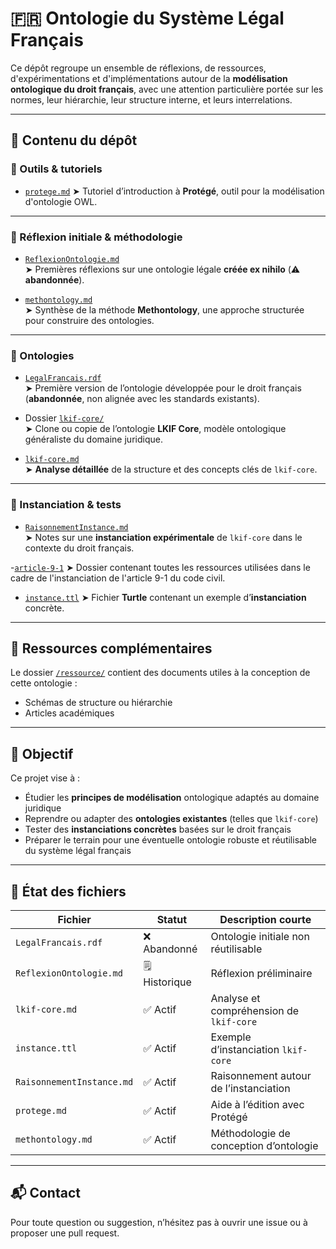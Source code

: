# 🇫🇷 Ontologie du Système Légal Français

Ce dépôt regroupe un ensemble de réflexions, de ressources, d'expérimentations et d'implémentations autour de la **modélisation ontologique du droit français**, avec une attention particulière portée sur les normes, leur hiérarchie, leur structure interne, et leurs interrelations.

---

## 📁 Contenu du dépôt

### 🔧 Outils & tutoriels

- [`protege.md`](/docs/protege.md)
  ➤ Tutoriel d’introduction à **Protégé**, outil pour la modélisation d'ontologie OWL.

---

### 🧠 Réflexion initiale & méthodologie

- [`ReflexionOntologie.md`](/docs/ReflexionOntologie.md)  
  ➤ Premières réflexions sur une ontologie légale **créée ex nihilo** (⚠️ **abandonnée**).

- [`methontology.md`](/docs/methontology.md)  
  ➤ Synthèse de la méthode **Methontology**, une approche structurée pour construire des ontologies.

---

### 🧱 Ontologies

- [`LegalFrancais.rdf`](/ontology/LegalFrancais.rdf)  
  ➤ Première version de l’ontologie développée pour le droit français (**abandonnée**, non alignée avec les standards existants).

- Dossier [`lkif-core/`](/lkif-core/README.md)  
  ➤ Clone ou copie de l’ontologie **LKIF Core**, modèle ontologique généraliste du domaine juridique.

- [`lkif-core.md`](/docs/lkif-core.md)  
  ➤ **Analyse détaillée** de la structure et des concepts clés de `lkif-core`.

---

### 🧪 Instanciation & tests

- [`RaisonnementInstance.md`](/docs/RaisonnementInstance.md)  
  ➤ Notes sur une **instanciation expérimentale** de `lkif-core` dans le contexte du droit français.

-[`article-9-1`](/article-9-1/)
  ➤ Dossier contenant toutes les ressources utilisées dans le cadre de l'instanciation de l'article 9-1 du code civil.

- [`instance.ttl`](/article-9-1/instance.ttl)
  ➤ Fichier **Turtle** contenant un exemple d’**instanciation** concrète.

---

## 📎 Ressources complémentaires

Le dossier [`/ressource/`](/ressources/) contient des documents utiles à la conception de cette ontologie :

- Schémas de structure ou hiérarchie
- Articles académiques

---

## 📌 Objectif

Ce projet vise à :

- Étudier les **principes de modélisation** ontologique adaptés au domaine juridique
- Reprendre ou adapter des **ontologies existantes** (telles que `lkif-core`)
- Tester des **instanciations concrètes** basées sur le droit français
- Préparer le terrain pour une éventuelle ontologie robuste et réutilisable du système légal français

---

## 🔄 État des fichiers

| Fichier                         | Statut         | Description courte                          |
|--------------------------------|----------------|---------------------------------------------|
| `LegalFrancais.rdf`            | ❌ Abandonné   | Ontologie initiale non réutilisable         |
| `ReflexionOntologie.md`        | 🗒 Historique   | Réflexion préliminaire                      |
| `lkif-core.md`                 | ✅ Actif        | Analyse et compréhension de `lkif-core`     |
| `instance.ttl`                 | ✅ Actif        | Exemple d’instanciation `lkif-core`         |
| `RaisonnementInstance.md`      | ✅ Actif        | Raisonnement autour de l’instanciation      |
| `protege.md`                   | ✅ Actif        | Aide à l’édition avec Protégé               |
| `methontology.md`              | ✅ Actif        | Méthodologie de conception d’ontologie      |

---

## 📬 Contact

Pour toute question ou suggestion, n’hésitez pas à ouvrir une issue ou à proposer une pull request.

